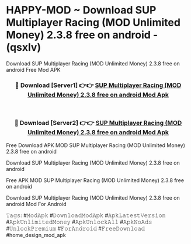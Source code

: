 # HAPPY-MOD ~ Download SUP Multiplayer Racing (MOD Unlimited Money) 2.3.8 free on android - (qsxlv)
Download SUP Multiplayer Racing (MOD Unlimited Money) 2.3.8 free on android Free Mod APK

<div align="center">
<h3>🔴 Download [Server1] 👉👉 <a href="https://apk-comot.site?title=SUP_Multiplayer_Racing_(MOD_Unlimited_Money)_2.3.8_free_on_android">SUP Multiplayer Racing (MOD Unlimited Money) 2.3.8 free on android Mod Apk</a></h3><br>

<h3>🔴 Download [Server2] 👉👉 <a href="https://apk-comot.site?title=SUP_Multiplayer_Racing_(MOD_Unlimited_Money)_2.3.8_free_on_android">SUP Multiplayer Racing (MOD Unlimited Money) 2.3.8 free on android Mod Apk</a></h3>
</div>


Free Download APK MOD SUP Multiplayer Racing (MOD Unlimited Money) 2.3.8 free on android

Download SUP Multiplayer Racing (MOD Unlimited Money) 2.3.8 free on android 

Free APK MOD SUP Multiplayer Racing (MOD Unlimited Money) 2.3.8 free on android 

Download SUP Multiplayer Racing (MOD Unlimited Money) 2.3.8 free on android Mod For Android

𝚃𝚊𝚐𝚜: #𝙼𝚘𝚍𝙰𝚙𝚔 #𝙳𝚘𝚠𝚗𝚕𝚘𝚊𝚍𝙼𝚘𝚍𝙰𝚙𝚔 #𝙰𝚙𝚔𝙻𝚊𝚝𝚎𝚜𝚝𝚅𝚎𝚛𝚜𝚒𝚘𝚗 #𝙰𝚙𝚔𝚄𝚗𝚕𝚒𝚖𝚒𝚝𝚎𝚍𝙼𝚘𝚗𝚎𝚢 #𝙰𝚙𝚔𝚄𝚗𝚕𝚘𝚌𝚔𝙰𝚕𝚕 #𝙰𝚙𝚔𝙽𝚘𝙰𝚍𝚜 #𝚄𝚗𝚕𝚘𝚌𝚔𝙿𝚛𝚎𝚖𝚒𝚞𝚖 #𝙵𝚘𝚛𝙰𝚗𝚍𝚛𝚘𝚒𝚍 #𝙵𝚛𝚎𝚎𝙳𝚘𝚠𝚗𝚕𝚘𝚊𝚍 #home_design_mod_apk
